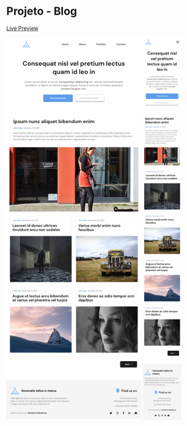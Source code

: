 # Projeto - Blog

[Live Preview](https://malcoon.github.io/blog/)

<div> 
  <img align="center" alt="Versão Desktop" width="70%" src="assets/imgs/preview_desktop.jpg">
  
  <img align="center" alt="Versão Mobile" width="20%" src="assets/imgs/preview_mobile.jpg">
</div>
